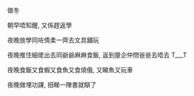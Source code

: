 做冬

朝早唔知醒, 又係趕返學

夜晚放學同咗倩柔一齊去文具舖玩

夜晚推住細佬出去同爺爺麻麻食飯, 返到屋企仲問爸爸去唔去 T___T

夜晚食飯又食蝦又食魚又食燒俄, 又睇魚又玩車

夜晚做埋功課, 扭睇一陣書就瞓了

